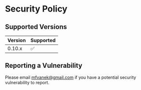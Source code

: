 # Security Policy

## Supported Versions

| Version | Supported          |
|---------| ------------------ |
| 0.10.x  | :white_check_mark: |

## Reporting a Vulnerability

Please email mfvanek@gmail.com if you have a potential security vulnerability to report.
